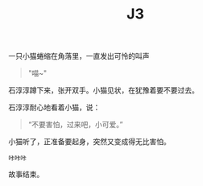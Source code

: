 ﻿---
title: J3
tags: 新建,模板,
renderNumberedHeading: true
grammar_cjkRuby: true
---
一只小猫蜷缩在角落里，一直发出可怜的叫声  

> "喵~"  

石淳淳蹲下来，张开双手。小猫见状，在犹豫着要不要过去。  

石淳淳耐心地看着小猫，说：  

> “不要害怕，过来吧，小可爱。”  

小猫听了，正准备要起身，突然又变成得无比害怕。  

    咔咔咔  

故事结束。